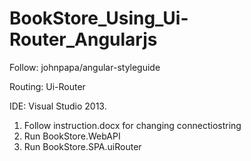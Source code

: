 # BookStore_Using_Ui-Router_Angularjs

Follow: johnpapa/angular-styleguide

Routing: Ui-Router

IDE: Visual Studio 2013.

1. Follow instruction.docx for changing connectiostring
2. Run BookStore.WebAPI
3. Run BookStore.SPA.uiRouter 
 

